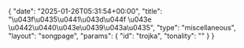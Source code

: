 {
    "date": "2025-01-26T05:31:54+00:00",
    "title": "\u043f\u0435\u0441\u043d\u044f \u043e \u0442\u0440\u043e\u0439\u043a\u0435",
    "type": "miscellaneous",
    "layout": "songpage",
    "params": {
        "id": "trojka",
        "tonality": ""
    }
}